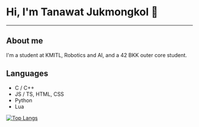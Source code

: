# Hi, I'm Tanawat Jukmongkol 👋
---

## About me
I'm a student at KMITL, Robotics and AI, and a 42 BKK outer core student.

## Languages
- C / C++
- JS / TS, HTML, CSS
- Python
- Lua

[![Top Langs](https://github-readme-stats.vercel.app/api/top-langs/?username=TanawatJukmongkol&layout=compact&theme=dark)](https://github.com/anuraghazra/github-readme-stats)
